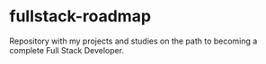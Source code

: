 # fullstack-roadmap
Repository with my projects and studies on the path to becoming a complete Full Stack Developer.
